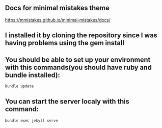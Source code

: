 ## Docs for minimal mistakes theme

https://mmistakes.github.io/minimal-mistakes/docs/

## I installed it by cloning the repository since I was having problems using the gem install

## You should be able to set up your environment with this commands(you should have ruby and bundle installed):

```bash
bundle update
```


## You can start the server localy with this command:

```bash
bundle exec jekyll serve
```
